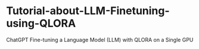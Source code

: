 # Tutorial-about-LLM-Finetuning-using-QLORA
ChatGPT Fine-tuning a Language Model (LLM) with QLORA on a Single GPU
